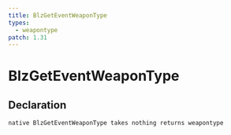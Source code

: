 ```yaml
---
title: BlzGetEventWeaponType
types:
  - weapontype
patch: 1.31
---
```


# BlzGetEventWeaponType

## Declaration

```jass
native BlzGetEventWeaponType takes nothing returns weapontype
```
